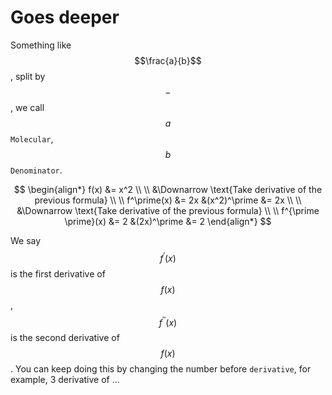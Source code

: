 # Goes deeper

Something like $$\frac{a}{b}$$, split by $$-$$, we call $$a$$ `Molecular`, $$b$$ `Denominator`.

$$
\begin{align*}
f(x) &= x^2
\\ \\
&\Downarrow \text{Take derivative of the previous formula}
\\ \\
f^\prime(x) &= 2x    &(x^2)^\prime &= 2x
\\ \\
&\Downarrow \text{Take derivative of the previous formula}
\\ \\
f^{\prime \prime}(x) &= 2    &(2x)^\prime &= 2
\end{align*}
$$

We say $$f^\prime(x)$$ is the first derivative of $$f(x)$$, $$f^{\prime \prime}(x)$$ is the second derivative of $$f(x)$$. You can keep doing this by changing the number before `derivative`, for example, 3 derivative of ...


